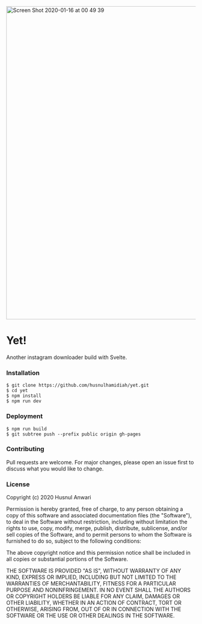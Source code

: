 <img width="832" alt="Screen Shot 2020-01-16 at 00 49 39" src="https://user-images.githubusercontent.com/7609801/72457878-1ca2bb80-37fa-11ea-8d3b-28805b161fbc.png">

# Yet!

Another instagram downloader build with Svelte.

### Installation

```
$ git clone https://github.com/husnulhamidiah/yet.git
$ cd yet
$ npm install
$ npm run dev
```

### Deployment

```
$ npm run build
$ git subtree push --prefix public origin gh-pages
```

### Contributing

Pull requests are welcome. For major changes, please open an issue first to discuss what you would like to change.

### License

Copyright (c) 2020 Husnul Anwari

Permission is hereby granted, free of charge, to any person obtaining a copy of this software and associated documentation files (the "Software"), to deal in the Software without restriction, including without limitation the rights to use, copy, modify, merge, publish, distribute, sublicense, and/or sell copies of the Software, and to permit persons to whom the Software is furnished to do so, subject to the following conditions:

The above copyright notice and this permission notice shall be included in all copies or substantial portions of the Software.

THE SOFTWARE IS PROVIDED "AS IS", WITHOUT WARRANTY OF ANY KIND, EXPRESS OR IMPLIED, INCLUDING BUT NOT LIMITED TO THE WARRANTIES OF MERCHANTABILITY, FITNESS FOR A PARTICULAR PURPOSE AND NONINFRINGEMENT. IN NO EVENT SHALL THE AUTHORS OR COPYRIGHT HOLDERS BE LIABLE FOR ANY CLAIM, DAMAGES OR OTHER LIABILITY, WHETHER IN AN ACTION OF CONTRACT, TORT OR OTHERWISE, ARISING FROM, OUT OF OR IN CONNECTION WITH THE SOFTWARE OR THE USE OR OTHER DEALINGS IN THE SOFTWARE.
